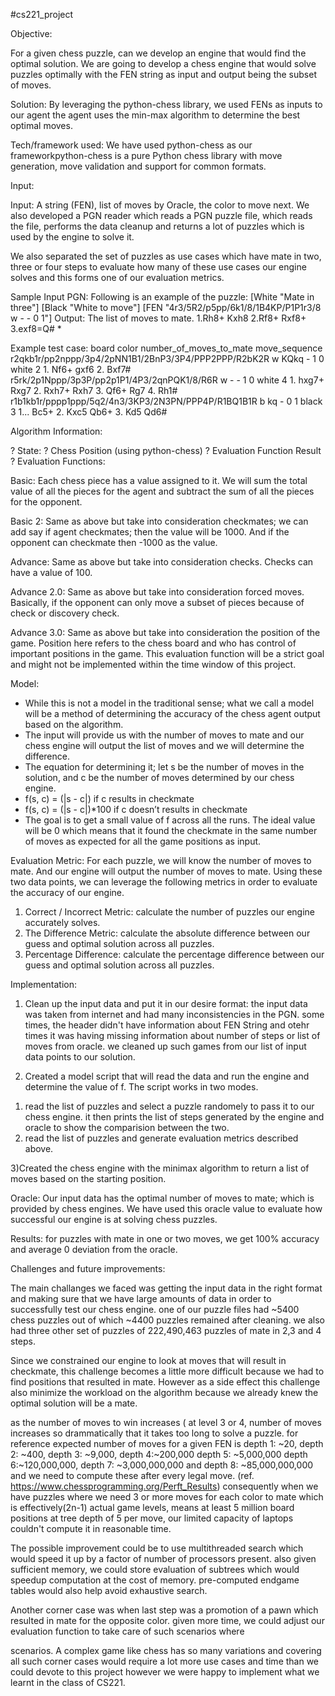 #cs221_project

Objective:

For a given chess puzzle, can we develop an engine that would find the optimal solution. We are going to develop a chess engine that would solve puzzles optimally with the FEN string as
input and output being the subset of moves.

Solution:
By leveraging the python-chess library, we used FENs as inputs to our agent the agent uses the min-max algorithm to determine the best optimal moves.

Tech/framework used:
We have used python-chess as our frameworkpython-chess is a pure Python chess library with move generation, move validation and support for common formats.

Input:

Input: A string (FEN), list of moves by Oracle, the color to move next.
We also developed a PGN reader which reads a PGN puzzle file, which reads the file, performs the data cleanup and returns a lot of puzzles which is used by the engine to solve it.

We also separated the set of puzzles as use cases which have mate in two, three or four steps to evaluate how many of these use cases our engine solves and this forms one of our evaluation metrics.

Sample Input PGN:
Following is an example of the puzzle:
[White "Mate in three"]
[Black "White to move"]
[FEN "4r3/5R2/p5pp/6k1/8/1B4KP/P1P1r3/8 w - - 0 1"]
Output: The list of moves to mate.
1.Rh8+ Kxh8 2.Rf8+ Rxf8+ 3.exf8=Q# *

Example test case:
board       color       number_of_moves_to_mate move_sequence
r2qkb1r/pp2nppp/3p4/2pNN1B1/2BnP3/3P4/PPP2PPP/R2bK2R w KQkq - 1 0   white       2   1. Nf6+ gxf6 2. Bxf7#
r5rk/2p1Nppp/3p3P/pp2p1P1/4P3/2qnPQK1/8/R6R w - - 1 0           white       4   1. hxg7+ Rxg7 2. Rxh7+ Rxh7 3. Qf6+ Rg7 4. Rh1#
r1b1kb1r/pppp1ppp/5q2/4n3/3KP3/2N3PN/PPP4P/R1BQ1B1R b kq - 0 1  black       3   1... Bc5+ 2. Kxc5 Qb6+ 3. Kd5 Qd6#


Algorithm Information:

? State:
? Chess Position (using python-chess)
? Evaluation Function Result
? Evaluation Functions:

Basic: Each chess piece has a value assigned to it. We will sum the total
value of all the pieces for the agent and subtract the sum of all the pieces
for the opponent.

Basic 2: Same as above but take into consideration checkmates; we can
add say if agent checkmates; then the value will be 1000. And if the
opponent can checkmate then -1000 as the value.

Advance: Same as above but take into consideration checks. Checks
can have a value of 100.

Advance 2.0: Same as above but take into consideration forced moves.
Basically, if the opponent can only move a subset of pieces because of
check or discovery check.

Advance 3.0: Same as above but take into consideration the position of
the game. Position here refers to the chess board and who has control of
important positions in the game. This evaluation function will be a strict
goal and might not be implemented within the time window of this project.

Model:
- While this is not a model in the traditional sense; what we call a model will be a method
of determining the accuracy of the chess agent output based on the algorithm.
- The input will provide us with the number of moves to mate and our chess engine will
output the list of moves and we will determine the difference.
- The equation for determining it; let s be the number of moves in the solution, and c be
the number of moves determined by our chess engine.
- f(s, c) = (|s - c|) if c results in checkmate
- f(s, c) = (|s - c|)*100 if c doesn’t results in checkmate
- The goal is to get a small value of f across all the runs. The ideal value will be 0 which
means that it found the checkmate in the same number of moves as expected for all the
game positions as input.

Evaluation Metric: For each puzzle, we will know the number of moves to mate. And our
engine will output the number of moves to mate. Using these two data points, we can leverage
the following metrics in order to evaluate the accuracy of our engine.
1) Correct / Incorrect Metric: calculate the number of puzzles our engine accurately solves.
2) The Difference Metric: calculate the absolute difference between our guess and optimal
solution across all puzzles.
3) Percentage Difference: calculate the percentage difference between our guess and optimal solution across all puzzles.


Implementation:

1) Clean up the input data and put it in our desire format:
the input data was taken from internet and had many inconsistencies in the PGN. some times, the header didn't have information about FEN String and otehr times it was having missing information about number of steps or list of moves from oracle. we cleaned up such games from our list of input data points to our solution.

2) Created a model script that will read the data and run the engine and determine the value of f. The script works in two modes.
1. read the list of puzzles and select a puzzle randomely to pass it to our chess engine. it then prints the list of steps generated by the engine and oracle to show the comparision between the two.
2. read the list of  puzzles and generate evaluation metrics described above.

3)Created the chess engine with the minimax algorithm to return a list of moves based on the starting position.

Oracle: Our input data has the optimal number of moves to mate; which is provided by chess engines. We have used this oracle value to evaluate how successful our engine is at solving chess puzzles.

Results:
for puzzles with mate in one or two moves, we get 100% accuracy and average 0 deviation from the oracle.


Challenges and future improvements:

The main challanges we faced was getting the input data in the right format and making sure that we have large amounts of data in order to successfully test our chess engine. one of our puzzle files had ~5400 chess puzzles out of which ~4400 puzzles remained after cleaning. 
we also had three other set of puzzles of 222,490,463 puzzles of mate in 2,3 and 4 steps.

Since we constrained our engine to look at moves that will result in checkmate, this challenge becomes a little more
difficult because we had to find positions that resulted in mate. However as a side effect this challenge also minimize the workload on the algorithm because we already knew the optimal solution will be a mate.

as the number of moves to win increases ( at level 3 or 4, number of moves increases so drammatically that it takes too long to solve a puzzle. for reference expected number of moves for a given FEN is depth 1: ~20, depth 2: ~400, depth 3: ~9,000, depth 4:~200,000 depth 5: ~5,000,000 depth 6:~120,000,000, depth 7: ~3,000,000,000 and depth 8: ~85,000,000,000 and we need to compute these after  every legal move. (ref. https://www.chessprogramming.org/Perft_Results)
consequently when we have puzzles where we need 3 or more moves for each color to mate which is effectively(2n-1) actual game levels, means at least 5 million board positions at tree depth of 5 per move, our limited capacity of laptops couldn't compute it in reasonable time. 

The possible improvement could be to use multithreaded search which would speed it up by a factor of number of processors present. also given sufficient memory, we could store evaluation of subtrees which would speedup computation at the cost of memory. pre-computed endgame tables would also help avoid exhaustive search. 

Another corner case was when last step was a promotion of a pawn which resulted in mate for the opposite color. given more time, we could adjust our evaluation function to take care of such scenarios where 

scenarios. A complex game like chess has so many variations and covering all such corner cases would require a lot more use cases and time than we could devote to this project however we were happy to implement what we learnt in the class of CS221.